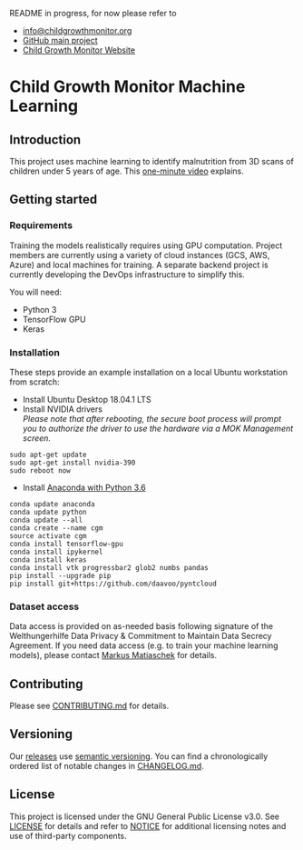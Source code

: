 README in progress, for now please refer to 
- info@childgrowthmonitor.org
- [GitHub main project](https://github.com/Welthungerhilfe/ChildGrowthMonitor/)
- [Child Growth Monitor Website](https://childgrowthmonitor.org)

# Child Growth Monitor Machine Learning

## Introduction
This project uses machine learning to identify malnutrition from 3D scans of children under 5 years of age. This [one-minute video](https://www.youtube.com/watch?v=f2doV43jdwg) explains.

## Getting started

### Requirements
Training the models realistically requires using GPU computation. Project members are currently using a variety of cloud instances (GCS, AWS, Azure) and local machines for training. A separate backend project is currently developing the DevOps infrastructure to simplify this.

You will need:
* Python 3
* TensorFlow GPU
* Keras

### Installation
These steps provide an example installation on a local Ubuntu workstation from scratch:
* Install Ubuntu Desktop 18.04.1 LTS	
* Install NVIDIA drivers  
*Please note that after rebooting, the secure boot process will prompt you to authorize the driver to use the hardware via a MOK Management screen.*
```sudo add-apt-repository ppa:graphics-drivers
sudo apt-get update
sudo apt-get install nvidia-390
sudo reboot now
```
* Install [Anaconda with Python 3.6](https://www.anaconda.com/download)
```conda update conda
conda update anaconda
conda update python
conda update --all
conda create --name cgm
source activate cgm
conda install tensorflow-gpu
conda install ipykernel
conda install keras
conda install vtk progressbar2 glob2 numbs pandas
pip install --upgrade pip
pip install git+https://github.com/daavoo/pyntcloud
```

### Dataset access
Data access is provided on as-needed basis following signature of the Welthungerhilfe Data Privacy & Commitment to
Maintain Data Secrecy Agreement. If you need data access (e.g. to train your machine learning models), 
please contact [Markus Matiaschek](mailto:mmatiaschek@gmail.com) for details.

## Contributing

Please see [CONTRIBUTING.md](CONTRIBUTING.md) for details.

## Versioning

Our [releases](https://github.com/Welthungerhilfe/cgm-ml/releases) use [semantic versioning](http://semver.org). You can find a chronologically ordered list of notable changes in [CHANGELOG.md](CHANGELOG.md).

## License

This project is licensed under the GNU General Public License v3.0. See [LICENSE](LICENSE) for details and refer to [NOTICE](NOTICE) for additional licensing notes and use of third-party components.
